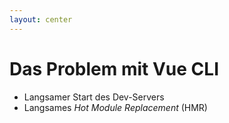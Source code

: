 ```yaml
---
layout: center
---
```


# Das Problem mit Vue CLI

<v-clicks>

* Langsamer Start des Dev-Servers
* Langsames _Hot Module Replacement_ (HMR)

</v-clicks>

<!--
* webpack
* Komplettes Bundling for dem Start
* Teil-Bundling bei HMR
-->
